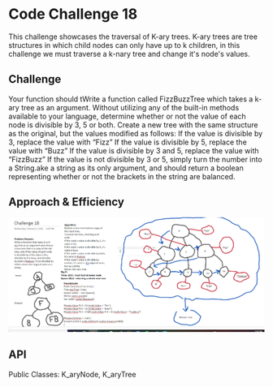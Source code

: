 # Code Challenge 18
This challenge showcases the traversal of K-ary trees. K-ary trees are tree structures in which child nodes can only have up to k children, in this challenge we must traverse a k-nary tree and change it's node's values.
## Challenge
Your function should tWrite a function called FizzBuzzTree which takes a k-ary tree as an argument.
Without utilizing any of the built-in methods available to your language, determine whether or not the value of each node is divisible by 3, 5 or both. Create a new tree with the same structure as the original, but the values modified as follows:
If the value is divisible by 3, replace the value with “Fizz”
If the value is divisible by 5, replace the value with “Buzz”
If the value is divisible by 3 and 5, replace the value with “FizzBuzz”
If the value is not divisible by 3 or 5, simply turn the number into a String.ake a string as its only argument, and should return a boolean representing whether or not the brackets in the string are balanced. 
## Approach & Efficiency
![whiteboard](https://github.com/AGValdes/data-structures-and-algorithms/blob/main/dotnet/FizzBuzzTree/Challenge18.png)
## API
Public Classes:
K_aryNode, K_aryTree

